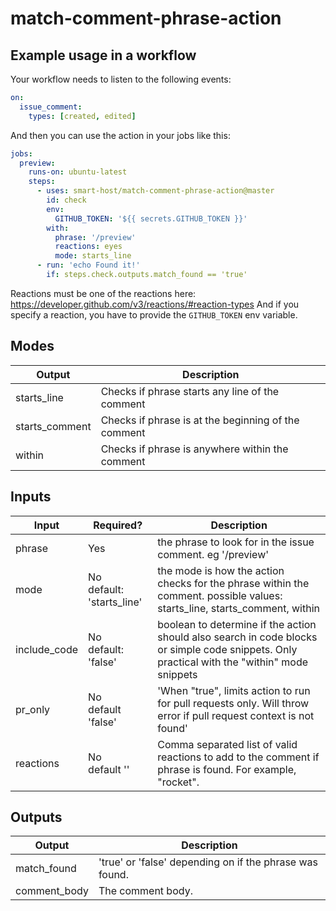 # match-comment-phrase-action

## Example usage in a workflow

Your workflow needs to listen to the following events:

```yml
on:
  issue_comment:
    types: [created, edited]
```

And then you can use the action in your jobs like this:

```yml
jobs:
  preview:
    runs-on: ubuntu-latest
    steps:
      - uses: smart-host/match-comment-phrase-action@master
        id: check
        env:
          GITHUB_TOKEN: '${{ secrets.GITHUB_TOKEN }}'
        with:
          phrase: '/preview'
          reactions: eyes
          mode: starts_line
      - run: 'echo Found it!'
        if: steps.check.outputs.match_found == 'true'
```

Reactions must be one of the reactions here: https://developer.github.com/v3/reactions/#reaction-types
And if you specify a reaction, you have to provide the `GITHUB_TOKEN` env variable.

## Modes

| Output         | Description                                         |
| -------------- | --------------------------------------------------- |
| starts_line    | Checks if phrase starts any line of the comment     |
| starts_comment | Checks if phrase is at the beginning of the comment |
| within         | Checks if phrase is anywhere within the comment     |

## Inputs

| Input        | Required?                      | Description                                                                                                                                  |
| ------------ | ------------------------------ | -------------------------------------------------------------------------------------------------------------------------------------------- |
| phrase       | Yes                            | the phrase to look for in the issue comment. eg '/preview'                                                                                   |
| mode         | No <br/>default: 'starts_line' | the mode is how the action checks for the phrase within the comment. possible values: starts_line, starts_comment, within                    |
| include_code | No <br/>default: 'false'       | boolean to determine if the action should also search in code blocks or simple code snippets. Only practical with the "within" mode snippets |
| pr_only      | No <br/>default 'false'        | 'When "true", limits action to run for pull requests only. Will throw error if pull request context is not found'                            |
| reactions    | No <br/> default ''            | Comma separated list of valid reactions to add to the comment if phrase is found. For example, "rocket".                                     |

## Outputs

| Output       | Description                                             |
| ------------ | ------------------------------------------------------- |
| match_found  | 'true' or 'false' depending on if the phrase was found. |
| comment_body | The comment body.                                       |
